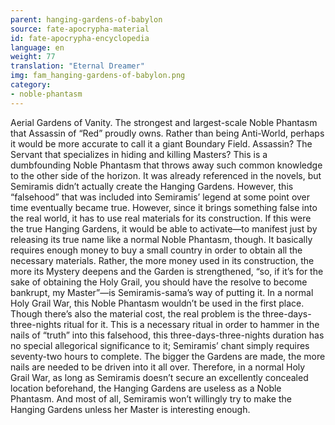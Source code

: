 ```yaml
---
parent: hanging-gardens-of-babylon
source: fate-apocrypha-material
id: fate-apocrypha-encyclopedia
language: en
weight: 77
translation: "Eternal Dreamer"
img: fam_hanging-gardens-of-babylon.png
category:
- noble-phantasm
---
```


Aerial Gardens of Vanity. The strongest and largest-scale Noble Phantasm that Assassin of “Red” proudly owns. Rather than being Anti-World, perhaps it would be more accurate to call it a giant Boundary Field. Assassin? The Servant that specializes in hiding and killing Masters? This is a dumbfounding Noble Phantasm that throws away such common knowledge to the other side of the horizon.
It was already referenced in the novels, but Semiramis didn’t actually create the Hanging Gardens. However, this “falsehood” that was included into Semiramis’ legend at some point over time eventually became true.
However, since it brings something false into the real world, it has to use real materials for its construction. If this were the true Hanging Gardens, it would be able to activate—to manifest just by releasing its true name like a normal Noble Phantasm, though.
It basically requires enough money to buy a small country in order to obtain all the necessary materials. Rather, the more money used in its construction, the more its Mystery deepens and the Garden is strengthened, “so, if it’s for the sake of obtaining the Holy Grail, you should have the resolve to become bankrupt, my Master”—is Semiramis-sama’s way of putting it.
In a normal Holy Grail War, this Noble Phantasm wouldn’t be used in the first place. Though there’s also the material cost, the real problem is the three-days-three-nights ritual for it. This is a necessary ritual in order to hammer in the nails of “truth” into this falsehood, this three-days-three-nights duration has no special allegorical significance to it; Semiramis’ chant simply requires seventy-two hours to complete. The bigger the Gardens are made, the more nails are needed to be driven into it all over.
Therefore, in a normal Holy Grail War, as long as Semiramis doesn’t secure an excellently concealed location beforehand, the Hanging Gardens are useless as a Noble Phantasm. And most of all, Semiramis won’t willingly try to make the Hanging Gardens unless her Master is interesting enough.
